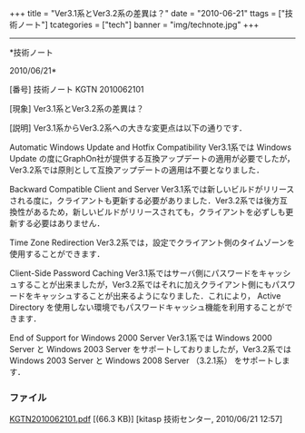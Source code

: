 ﻿+++
title = "Ver3.1系とVer3.2系の差異は？"
date = "2010-06-21"
ttags = ["技術ノート"]
tcategories = ["tech"]
banner = "img/technote.jpg"
+++

-----------------------------------------------------------------------------------------------------------------------------

*技術ノート

2010/06/21*


[番号]
技術ノート KGTN 2010062101

[現象]
Ver3.1系とVer3.2系の差異は？

[説明]
Ver3.1系からVer3.2系への大きな変更点は以下の通りです．

Automatic Windows Update and Hotfix Compatibility
Ver3.1系では Windows Update
の度にGraphOn社が提供する互換アップデートの適用が必要でしたが，Ver3.2系では原則として互換アップデートの適用は不要となりました．

Backward Compatible Client and Server
Ver3.1系では新しいビルドがリリースされる度に，クライアントも更新する必要がありました．Ver3.2系では後方互換性があるため，新しいビルドがリリースされても，クライアントを必ずしも更新する必要はありません．

Time Zone Redirection
Ver3.2系では，設定でクライアント側のタイムゾーンを使用することができます．

Client-Side Password Caching
Ver3.1系ではサーバ側にパスワードをキャッシュすることが出来ましたが，Ver3.2系ではそれに加えクライアント側にもパスワードをキャッシュすることが出来るようになりました．これにより，
Active Directory
を使用しない環境でもパスワードキャッシュ機能を利用することができます．

End of Support for Windows 2000 Server
Ver3.1系では Windows 2000 Server と Windows 2003 Server
をサポートしておりましたが，Ver3.2系では Windows 2003 Server と Windows
2008 Server （3.2.1系） をサポートします．


### ファイル

 
 


[KGTN2010062101.pdf](http://techreport.kitasp.net/attachments/download/206/KGTN2010062101.pdf)
 [(66.3 KB)] [kitasp 技術センター, 2010/06/21
12:57]


 


 


